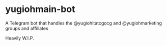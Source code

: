 # yugiohmain-bot
A Telegram bot that handles the @yugiohitatcgocg and @yugiohmarketing groups and affiliates

Heavily W.I.P.
